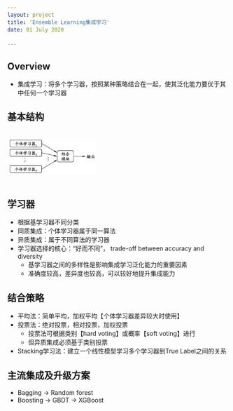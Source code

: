 ```yaml
---
layout: project
title: 'Ensemble Learning集成学习'
date: 01 July 2020

---
```


## Overview
- 集成学习：将多个学习器，按照某种策略结合在一起，使其泛化能力要优于其中任何一个学习器

## 基本结构
<br>
<img src="/assets/img/knowledge/Ensemble/ensemble1.jpg" width="40%" />
<br><br>
		
## 学习器
- 根据基学习器不同分类
 - 同质集成：个体学习器属于同一算法
 - 异质集成：属于不同算法的学习器
- 学习器选择的核心：“好而不同”， trade-off  between accuracy and diversity
  - 基学习器之间的多样性是影响集成学习泛化能力的重要因素
  - 准确度较高，差异度也较高，可以较好地提升集成能力

## 结合策略
- 平均法：简单平均，加权平均【个体学习器差异较大时使用】
- 投票法：绝对投票，相对投票，加权投票
  - 投票法可根据类别【hard voting】或概率【soft voting】进行
  - 但异质集成必须基于类别投票
- Stacking学习法：建立一个线性模型学习多个学习器到True Label之间的关系

## 主流集成及升级方案
- Bagging -> Random forest
- Boosting -> GBDT -> XGBoost
